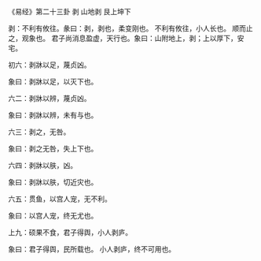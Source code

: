 《易经》第二十三卦 剥 山地剥 艮上坤下

剥：不利有攸往。彖曰：剥，剥也，柔变刚也。 不利有攸往，小人长也。 顺而止之，观象也。 君子尚消息盈虚，天行也。象曰：山附地上，剥；上以厚下，安宅。

初六：剥牀以足，蔑贞凶。

象曰：剥牀以足，以灭下也。

六二：剥牀以辨，蔑贞凶。

象曰：剥牀以辨，未有与也。

六三：剥之，无咎。

象曰：剥之无咎，失上下也。

六四：剥牀以肤，凶。

象曰：剥牀以肤，切近灾也。

六五：贯鱼，以宫人宠，无不利。

象曰：以宫人宠，终无尤也。

上九：硕果不食，君子得舆，小人剥庐。

象曰：君子得舆，民所载也。 小人剥庐，终不可用也。

